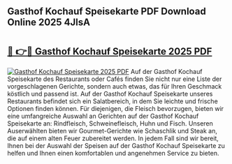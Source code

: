 ## Gasthof Kochauf Speisekarte PDF Download Online 2025 4JlsA

# <h2><a href="http://gc882b9.nevu.top/?p=Gasthof+Kochauf+Speisekarte">🔗 👉🔴 Gasthof Kochauf Speisekarte 2025 PDF</a></h2>

[![Gasthof Kochauf Speisekarte 2025 PDF](https://i.imgur.com/dBaPXMq.png)](http://gc882b9.nevu.top/?p=Gasthof+Kochauf+Speisekarte)
Auf der Gasthof Kochauf Speisekarte des Restaurants oder Cafés finden Sie nicht nur eine Liste der vorgeschlagenen Gerichte, sondern auch etwas, das für Ihren Geschmack köstlich und passend ist. Auf der Gasthof Kochauf Speisekarte unseres Restaurants befindet sich ein Salatbereich, in dem Sie leichte und frische Optionen finden können. Für diejenigen, die Fleisch bevorzugen, bieten wir eine umfangreiche Auswahl an Gerichten auf der Gasthof Kochauf Speisekarte an: Rindfleisch, Schweinefleisch, Huhn und Fisch. Unseren Auserwählten bieten wir Gourmet-Gerichte wie Schaschlik und Steak an, die auf einem alten Feuer zubereitet werden. In jedem Fall sind wir bereit, Ihnen bei der Auswahl der Speisen auf der Gasthof Kochauf Speisekarte zu helfen und Ihnen einen komfortablen und angenehmen Service zu bieten.
